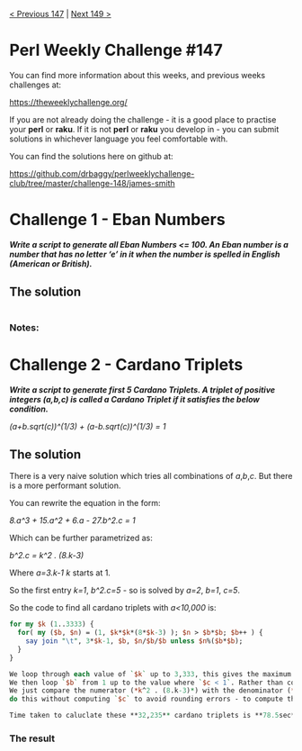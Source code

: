 [< Previous 147](https://github.com/drbaggy/perlweeklychallenge-club/tree/master/challenge-145/james-smith) |
[Next 149 >](https://github.com/drbaggy/perlweeklychallenge-club/tree/master/challenge-149/james-smith)
# Perl Weekly Challenge #147

You can find more information about this weeks, and previous weeks challenges at:

  https://theweeklychallenge.org/

If you are not already doing the challenge - it is a good place to practise your
**perl** or **raku**. If it is not **perl** or **raku** you develop in - you can
submit solutions in whichever language you feel comfortable with.

You can find the solutions here on github at:

https://github.com/drbaggy/perlweeklychallenge-club/tree/master/challenge-148/james-smith

# Challenge 1 - Eban Numbers

***Write a script to generate all Eban Numbers <= 100. An Eban number is a number that has no letter ‘e’ in it when the number is spelled in English (American or British).***

## The solution

```perl
```

### Notes:

# Challenge 2 - Cardano Triplets
***Write a script to generate first 5 Cardano Triplets. A triplet of positive integers (a,b,c) is called a Cardano Triplet if it satisfies the below condition.***

*(a+b.sqrt(c))^(1/3) + (a-b.sqrt(c))^(1/3) = 1*

## The solution

There is a very naive solution which tries all combinations of *a*,*b*,*c*. But there is a more performant solution.

You can rewrite the equation in the form:

*8.a^3 + 15.a^2 + 6.a - 27.b^2.c = 1*

Which can be further parametrized as:

*b^2.c = k^2 . (8.k-3)*

Where *a=3.k-1* *k* starts at 1.

So the first entry *k=1*, *b^2.c=5* - so is solved by *a=2*, *b=1*, *c=5*.

So the code to find all cardano triplets with *a<10,000* is:

```perl
for my $k (1..3333) {
  for( my ($b, $n) = (1, $k*$k*(8*$k-3) ); $n > $b*$b; $b++ ) {
    say join "\t", 3*$k-1, $b, $n/$b/$b unless $n%($b*$b);
  }
}

We loop through each value of `$k` up to 3,333, this gives the maximum value of `$a` 9,998. Largest less than or equal to 10,000.
We then loop `$b` from 1 up to the value where `$c < 1`. Rather than computing `$c` at this stage (there could be rounding errors).
We just compare the numerator (*k^2 . (8.k-3)*) with the denominator (*b^2*). We then check to see `$c` is an integer - we again
do this without computing `$c` to avoid rounding errors - to compute the results and display them.

Time taken to caluclate these **32,235** cardano triplets is **78.5sec**.

```
### The result

